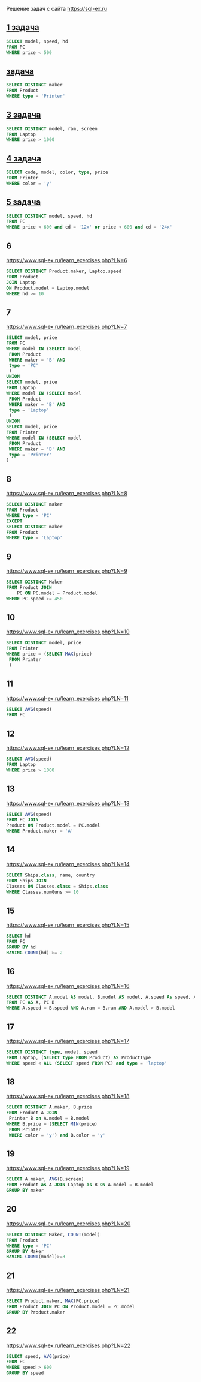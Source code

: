 Решение задач с сайта https://sql-ex.ru

<h2><a href="https://sql-ex.ru/learn_exercises.php?LN=1">1 задача</a></h2>
 
```sql
SELECT model, speed, hd   
FROM PC
WHERE price < 500
```
<h2><a href="https://sql-ex.ru/learn_exercises.php?LN=2"> задача</a></h2>

```sql
SELECT DISTINCT maker 
FROM Product
WHERE type = 'Printer'
```

<h2><a href="https://sql-ex.ru/learn_exercises.php?LN=3">3 задача</a></h2>

```sql
SELECT DISTINCT model, ram, screen
FROM Laptop
WHERE price > 1000
```

<h2><a href="https://sql-ex.ru/learn_exercises.php?LN=4">4 задача</a></h2>

```sql
SELECT code, model, color, type, price
FROM Printer
WHERE color = 'y'
```

<h2><a href="https://sql-ex.ru/learn_exercises.php?LN=5">5 задача</a></h2>

```sql
SELECT DISTINCT model, speed, hd
FROM PC
WHERE price < 600 and cd = '12x' or price < 600 and cd = '24x'
```

## 6

https://www.sql-ex.ru/learn_exercises.php?LN=6

```sql
SELECT DISTINCT Product.maker, Laptop.speed
FROM Product 
JOIN Laptop 
ON Product.model = Laptop.model
WHERE hd >= 10
```

## 7

https://www.sql-ex.ru/learn_exercises.php?LN=7

```sql
SELECT model, price 
FROM PC 
WHERE model IN (SELECT model 
 FROM Product 
 WHERE maker = 'B' AND 
 type = 'PC'
 )
UNION
SELECT model, price 
FROM Laptop 
WHERE model IN (SELECT model 
 FROM Product 
 WHERE maker = 'B' AND 
 type = 'Laptop'
 )
UNION
SELECT model, price 
FROM Printer 
WHERE model IN (SELECT model 
 FROM Product 
 WHERE maker = 'B' AND 
 type = 'Printer'
)
```

## 8
https://www.sql-ex.ru/learn_exercises.php?LN=8

```sql
SELECT DISTINCT maker
FROM Product
WHERE type = 'PC'
EXCEPT
SELECT DISTINCT maker
FROM Product
WHERE type = 'Laptop'
```

## 9

https://www.sql-ex.ru/learn_exercises.php?LN=9

```sql
SELECT DISTINCT Maker
FROM Product JOIN
    PC ON PC.model = Product.model
WHERE PC.speed >= 450
```

## 10

https://www.sql-ex.ru/learn_exercises.php?LN=10

```sql
SELECT DISTINCT model, price
FROM Printer
WHERE price = (SELECT MAX(price) 
 FROM Printer
 )
```

## 11

https://www.sql-ex.ru/learn_exercises.php?LN=11

```sql
SELECT AVG(speed)
FROM PC
```

## 12

https://www.sql-ex.ru/learn_exercises.php?LN=12

```sql
SELECT AVG(speed)
FROM Laptop
WHERE price > 1000
```

## 13

https://www.sql-ex.ru/learn_exercises.php?LN=13

```sql
SELECT AVG(speed)
FROM PC JOIN
Product ON Product.model = PC.model
WHERE Product.maker = 'A'
```
## 14

https://www.sql-ex.ru/learn_exercises.php?LN=14

```sql
SELECT Ships.class, name, country
FROM Ships JOIN
Classes ON Classes.class = Ships.class
WHERE Classes.numGuns >= 10
```

## 15

https://www.sql-ex.ru/learn_exercises.php?LN=15

```sql
SELECT hd
FROM PC
GROUP BY hd
HAVING COUNT(hd) >= 2
```

## 16

https://www.sql-ex.ru/learn_exercises.php?LN=16

```sql
SELECT DISTINCT A.model AS model, B.model AS model, A.speed As speed, A.ram As ram 
FROM PC AS A, PC B 
WHERE A.speed = B.speed AND A.ram = B.ram AND A.model > B.model
```

## 17

https://www.sql-ex.ru/learn_exercises.php?LN=17

```sql
SELECT DISTINCT type, model, speed
FROM Laptop, (SELECT type FROM Product) AS ProductType
WHERE speed < ALL (SELECT speed FROM PC) and type = 'laptop'
```

## 18

https://www.sql-ex.ru/learn_exercises.php?LN=18

```sql
SELECT DISTINCT A.maker, B.price
FROM Product A JOIN
 Printer B on A.model = B.model 
WHERE B.price = (SELECT MIN(price)
 FROM Printer 
 WHERE color = 'y') and B.color = 'y'
```

## 19

https://www.sql-ex.ru/learn_exercises.php?LN=19

```sql
SELECT A.maker, AVG(B.screen)
FROM Product as A JOIN Laptop as B ON A.model = B.model
GROUP BY maker
```

## 20

https://www.sql-ex.ru/learn_exercises.php?LN=20

```sql
SELECT DISTINCT Maker, COUNT(model)
FROM Product
WHERE type = 'PC'
GROUP BY Maker
HAVING COUNT(model)>=3
```

## 21

https://www.sql-ex.ru/learn_exercises.php?LN=21

```sql
SELECT Product.maker, MAX(PC.price)
FROM Product JOIN PC ON Product.model = PC.model
GROUP BY Product.maker
```

## 22

https://www.sql-ex.ru/learn_exercises.php?LN=22

```sql
SELECT speed, AVG(price)
FROM PC
WHERE speed > 600
GROUP BY speed
```

